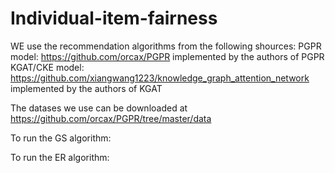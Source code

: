 # Individual-item-fairness

WE use the recommendation algorithms from the following shources:
PGPR model:  https://github.com/orcax/PGPR implemented by the authors of PGPR
KGAT/CKE model: https://github.com/xiangwang1223/knowledge_graph_attention_network implemented by the authors of KGAT

The datases we use can be downloaded at https://github.com/orcax/PGPR/tree/master/data

To run the GS algorithm:


To run the ER algorithm:
